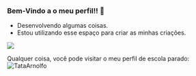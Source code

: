 ### Bem-Vindo a o meu perfil!! 💝


 - Desenvolvendo algumas coisas.
 - Estou utilizando esse espaço para criar as minhas criações.

![](https://media.tenor.com/vZZEPrwfe6AAAAAi/happy-amine.gif)


Qualquer coisa, você pode visitar o meu perfil de escola parado:
![TataArnolfo](https://github.com/TataArnolfo/TataArnolfo)
